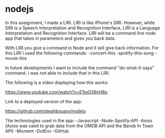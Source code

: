 # nodejs

In this assignment, I made a LIRI. LIRI is like iPhone's SIRI. However, while SIRI is a Speech Interpretation and Recognition Interface, LIRI is a Language Interpretation and Recognition Interface. LIRI will be a command line node app that takes in parameters and gives you back data.

With LIRI you give a command in Node and it will give back information. For this LIRI I used the following commands:
-concert-this
-spotify-this-song
-movie-this

In future developments I want to include the command "do-what-it-says" command. I was not able to include that in this LIRI.

The following is a video displaying how this works:

https://www.youtube.com/watch?v=E1tqO39nH8o


Link to a deployed version of the app:

https://github.com/stephbouasy/nodejs


The technologies used in the app:
-Javascript
-Node-Spotify-API
-Axios (Axios was used to grab data from the OMDB API and the Bands In Town API)
-Moment
-DotEnv
-GitHub


